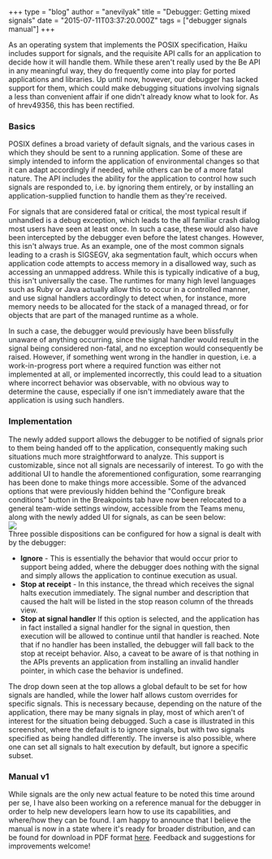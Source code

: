 +++
type = "blog"
author = "anevilyak"
title = "Debugger: Getting mixed signals"
date = "2015-07-11T03:37:20.000Z"
tags = ["debugger signals manual"]
+++

As an operating system that implements the POSIX specification, Haiku includes support for signals, and the requisite API calls for an application to decide how it will handle them. While these aren't really used by the Be API in any meaningful way, they do frequently come into play for ported applications and libraries. Up until now, however, our debugger has lacked support for them, which could make debugging situations involving signals a less than convenient affair if one didn't already know what to look for. As of hrev49356, this has been rectified.
<!--break-->
<h3>Basics</h3>

POSIX defines a broad variety of default signals, and the various cases in which they should be sent to a running application. Some of these are simply intended to inform the application of environmental changes so that it can adapt accordingly if needed, while others can be of a more fatal nature. The API includes the ability for the application to control how such signals are responded to, i.e. by ignoring them entirely, or by installing an application-supplied function to handle them as they're received.

For signals that are considered fatal or critical, the most typical result if unhandled is a debug exception, which leads to the all familiar crash dialog most users have seen at least once. In such a case, these would also have been intercepted by the debugger even before the latest changes. However, this isn't always true. As an example, one of the most common signals leading to a crash is SIGSEGV, aka segmentation fault, which occurs when application code attempts to access memory in a disallowed way, such as accessing an unmapped address. While this is typically indicative of a bug, this isn't universally the case. The runtimes for many high level languages such as Ruby or Java actually allow this to occur in a controlled manner, and use signal handlers accordingly to detect when, for instance, more memory needs to be allocated for the stack of a managed thread, or for objects that are part of the managed runtime as a whole. 

In such a case, the debugger would previously have been blissfully unaware of anything occurring, since the signal handler would result in the signal being considered non-fatal, and no exception would consequently be raised. However, if something went wrong in the handler in question, i.e. a work-in-progress port where a required function was either not implemented at all, or implemented incorrectly, this could lead to a situation where incorrect behavior was observable, with no obvious way to determine the cause, especially if one isn't immediately aware that the application is using such handlers.

<h3>Implementation</h3>

The newly added support allows the debugger to be notified of signals prior to them being handed off to the application, consequently making such situations much more straightforward to analyze. This support is customizable, since not all signals are necessarily of interest. To go with the additional UI to handle the aforementioned configuration, some rearranging has been done to make things more accessible. Some of the advanced options that were previously hidden behind the "Configure break conditions" button in the Breakpoints tab have now been relocated to a general team-wide settings window, accessible from the Teams menu, along with the newly added UI for signals, as can be seen below:
<br/>
<img src="https://www.haiku-os.org/files/settings_main.png" />
<br/>
Three possible dispositions can be configured for how a signal is dealt with by the debugger:

<ul>
<li><b>Ignore</b> - This is essentially the behavior that would occur prior to support being added, where the debugger does nothing with the signal and simply allows the application to continue execution as usual.</li>
<li><b>Stop at receipt</b> - In this instance, the thread which receives the signal halts execution immediately. The signal number and description that caused the halt will be listed in the stop reason column of the threads view.</li>
<li><b>Stop at signal handler</b> If this option is selected, and the application has in fact installed a signal handler for the signal in question, then execution will be allowed to continue until that handler is reached. Note that if no handler has been installed, the debugger will fall back to the stop at receipt behavior. Also, a caveat to be aware of is that nothing in the APIs prevents an application from installing an invalid handler pointer, in which case the behavior is undefined.</li>
</ul>

The drop down seen at the top allows a global default to be set for how signals are handled, while the lower half allows custom overrides for specific signals. This is necessary because, depending on the nature of the application, there may be many signals in play, most of which aren't of interest for the situation being debugged. Such a case is illustrated in this screenshot, where the default is to ignore signals, but with two signals specified as being handled differently. The inverse is also possible, where one can set all signals to halt execution by default, but ignore a specific subset. 

<h3>Manual v1</h3>

While signals are the only new actual feature to be noted this time around per se, I have also been working on a reference manual for the debugger in order to help new developers learn how to use its capabilities, and where/how they can be found. I am happy to announce that I believe the manual is now in a state where it's ready for broader distribution, and can be found for download in PDF format <a href="https://www.dropbox.com/s/e6gx39r0asc2t8f/DebuggerReferenceManual.pdf?dl=1">here</a>. Feedback and suggestions for improvements welcome!